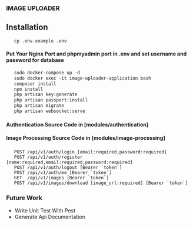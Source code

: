 ### IMAGE UPLOADER

## Installation

```shell
   cp .env.example .env
```

#### Put Your Nginx Port and phpmyadmin port in .env and set username and password for database

```dockerfile
   sudo docker-compose up -d 
   sudo docker exec -it image-uploader-application bash 
   composer install
   npm install
   php artisan key:generate
   php artisan passport:install
   php artisan migrate
   php artisan websocket:serve
```

#### Authentication Source Code in [modules/authentication]

#### Image Processing Source Code in [modules/image-processing]

###   

```shell
   POST /api/v1/auth/login [email:required,password:required]
   POST /api/v1/auth/register [name:required,email:required,password:required]
   POST /api/v1/auth/logout [Bearer `token`]
   POST /api/v1/auth/me [Bearer `token`]
   GET  /api/v1/images [Bearer `token`]
   POST /api/v1/images/download [image_url:required] [Bearer `token`]
```
### Future Work
 - Write Unit Test With Pest
 - Generate Api Documentation
